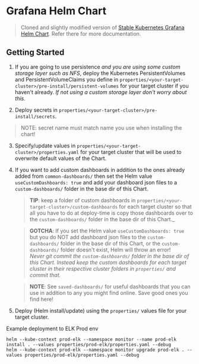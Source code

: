 # Grafana Helm Chart

> Cloned and slightly modified version of
[Stable Kubernetes Grafana Helm Chart](https://github.com/kubernetes/charts/tree/master/stable/grafana).
Refer there for more documentation.


## Getting Started

1. If you are going to use persistence _and you are using some custom storage layer such as NFS_,
deploy the Kubernetes PersistentVolumes and PersistentVolumeClaims you define in
`properties/<your-target-cluster>/pre-install/persistent-volumes` for your target
cluster if you haven't already. _If not using a custom storage layer don't worry about this._

2. Deploy secrets in `properties/<your-target-cluster>/pre-install/secrets`.
> NOTE: secret name must match name you use when installing the chart!

3. Specify/update values in `properties/<your-target-cluster>/properties.yaml` for
your target cluster that will be used to overwrite default values of the Chart.

4. If you want to add custom dashboards in addition to the ones already added from
`common-dashboards/` then set the Helm value `useCustomDashboards: true` and add your
dashboard json files to a `custom-dashboards/` folder in the base dir of this Chart.<br/>

    >**TIP**: keep a folder of custom dashboards in `properties/<your-target-cluster>/custom-dashboards`
    for each target cluster so that all you have to do at deploy-time is copy those dashboards over to the
    `custom-dashboards/` folder in the base dir of this Chart._

    >**GOTCHA**: If you set the Helm value `useCustomDashboards: true` but you do NOT add
    dashboard json files to the `custom-dashboards/` folder in the base dir of this Chart,
    or the `custom-dashboards/` folder doesn't exist, Helm will throw an error!<br/>
    _Never git commit the `custom-dashboards/` folder in the base dir of this Chart.
    Instead keep the custom dashboards for each target cluster in their respective cluster folders
    in `properties/` and commit that._

    > **NOTE**: See `saved-dashboards/` for useful dashboards that you can use
    in addition to any you might find online. Save good ones you find here!

5. Deploy (Helm install/update) using the `properties/` values file for your target cluster.

Example deployment to ELK Prod env
```
helm --kube-context prod-elk --namespace monitor --name prod-elk install . --values properties/prod-elk/properties.yaml --debug
helm --kube-context prod-elk --namespace monitor upgrade prod-elk . --values properties/prod-elk/properties.yaml --debug
```
